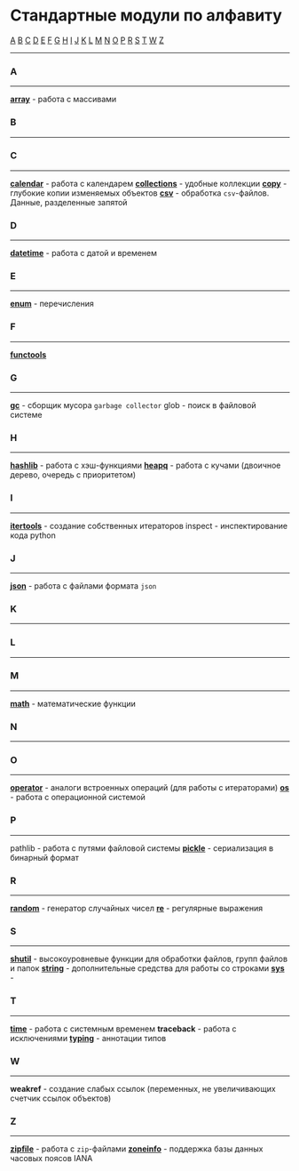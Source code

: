 # Стандартные модули по алфавиту
[A](#A) [B](#B) [C](#C) [D](#D) [E](#E) [F](#F) [G](#G) [H](#H) [I](#I) [J](#J) [K](#K) [L](#L) [M](#M) [N](#N) [O](#O) [P](#P) [R](#R) [S](#S) [T](#T) [W](#W) [Z](#Z)
***

### A
***
**[array](модули/array/_array%20-%20модуль.md)** - работа с массивами

### B
***

### C
***
**[calendar](модули/calendar/_calendar%20-%20модуль.md)** - работа с календарем
**[collections](модули/collections/_collections%20-%20модуль.md)** - удобные коллекции
**[copy](модули/copy/_copy%20-%20модуль.md)** - глубокие копии изменяемых объектов
**[csv](модули/csv/_csv%20-%20модуль.md)** - обработка `csv`-файлов. Данные, разделенные запятой

### D
***
**[datetime](модули/datetime/_datetime%20-%20модуль.md)** - работа с датой и временем

### E
***
**[enum](модули/enum/_enum%20-%20модуль.md)** - перечисления

### F
***
**[functools](модули/functools/_functools%20-%20модуль.md)**

### G
***
**[gc](модули/gc/_gc%20-%20модуль.md)** - сборщик мусора `garbage collector`
glob - поиск в файловой системе

### H
***
**[hashlib](модули/hashlib/_hashlib%20-%20модуль.md)** - работа с хэш-функциями
**[heapq](модули/heapq/_heapq%20-%20модуль.md)** - работа с кучами (двоичное дерево, очередь с приоритетом)

### I
***
**[itertools](модули/itertools/_itertools%20-%20модуль.md)** - создание собственных итераторов
inspect - инспектирование кода python

### J
***
**[json](модули/json/_json%20-%20модуль.md)** - работа с файлами формата `json`

### K
***


### L
***


### M
***
**[math](модули/math/_math%20-%20модуль.md)** - математические функции


### N
***


### O
***
**[operator](модули/operator/_operator%20-%20модуль.md)** - аналоги встроенных операций (для работы с итераторами)
**[os](модули/os/_os%20-%20модуль.md)** - работа с операционной системой

### P
***
pathlib - работа с путями файловой системы
**[pickle](модули/pickle/_pickle%20-%20модуль.md)** - сериализация в бинарный формат


### R
***
**[random](модули/random/_random%20-%20модуль.md)** - генератор случайных чисел
**[re](модули/re/_re%20-%20модуль.md)** - регулярные выражения


### S
***
**[shutil](модули/shutil/_shutil%20-%20модуль.md)** - высокоуровневые функции для обработки файлов, групп файлов и папок
**[string](модули/string/_string%20-%20модуль.md)** - дополнительные средства для работы со строками
**[sys](модули/sys/_sys%20-%20модуль.md)** - 

### T
***
**[time](модули/time/_time%20-%20модуль.md)** - работа с системным временем
**traceback** - работа с исключениями
**[typing](модули/typing/_typing%20-%20модуль.md)** - аннотации типов

### W
***
**weakref** - создание слабых ссылок (переменных, не увеличивающих счетчик ссылок объектов)

### Z
***
**[zipfile](модули/zipfile/_zipfile%20-%20модуль.md)** - работа с `zip`-файлами
**[zoneinfo](модули/zoneinfo/_zoneinfo%20-%20модуль.md)** - поддержка базы данных часовых поясов IANA
